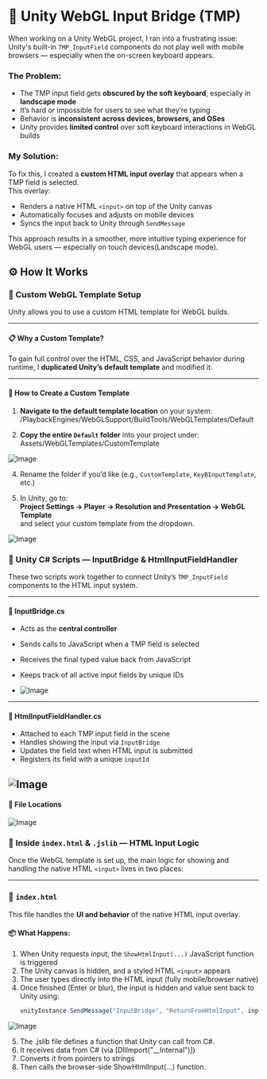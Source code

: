 # 🧩 Unity WebGL Input Bridge (TMP)

When working on a Unity WebGL project, I ran into a frustrating issue:  
Unity's built-in `TMP_InputField` components do not play well with mobile browsers — especially when the on-screen keyboard appears.

### The Problem:
- The TMP input field gets **obscured by the soft keyboard**, especially in **landscape mode**
- It’s hard or impossible for users to see what they’re typing
- Behavior is **inconsistent across devices, browsers, and OSes**
- Unity provides **limited control** over soft keyboard interactions in WebGL builds

### My Solution:
To fix this, I created a **custom HTML input overlay** that appears when a TMP field is selected.  
This overlay:
- Renders a native HTML `<input>` on top of the Unity canvas
- Automatically focuses and adjusts on mobile devices
- Syncs the input back to Unity through `SendMessage`

This approach results in a smoother, more intuitive typing experience for WebGL users — especially on touch devices(Landscape mode).

## ⚙️ How It Works

### 🧱 Custom WebGL Template Setup

Unity allows you to use a custom HTML template for WebGL builds.

---

#### 📋 Why a Custom Template?

To gain full control over the HTML, CSS, and JavaScript behavior during runtime, I **duplicated Unity’s default template** and modified it.

---

#### 📁 How to Create a Custom Template

1. **Navigate to the default template location** on your system:
<Unity Editor Folder>/PlaybackEngines/WebGLSupport/BuildTools/WebGLTemplates/Default

3. **Copy the entire `Default` folder** into your project under: Assets/WebGLTemplates/CustomTemplate

![Image](https://github.com/user-attachments/assets/6ca36079-ca33-4da1-bf7d-cff8a353fbbb)

4. Rename the folder if you’d like (e.g., `CustomTemplate`, `KeyBInputTemplate`, etc.)

5. In Unity, go to:  
**Project Settings → Player → Resolution and Presentation → WebGL Template**  
and select your custom template from the dropdown.

![Image](https://github.com/user-attachments/assets/10ae88b5-7e83-44c3-b8e3-5c7bdd335eda)


### 🧠 Unity C# Scripts — InputBridge & HtmlInputFieldHandler

These two scripts work together to connect Unity’s `TMP_InputField` components to the HTML input system.

---

#### 🧩 InputBridge.cs
- Acts as the **central controller**
- Sends calls to JavaScript when a TMP field is selected
- Receives the final typed value back from JavaScript
- Keeps track of all active input fields by unique IDs
  
- ![Image](https://github.com/user-attachments/assets/d77237af-eb1d-47f2-bcfc-970a88cdc399)

---

#### 🧩 HtmlInputFieldHandler.cs
- Attached to each TMP input field in the scene
- Handles showing the input via `InputBridge`
- Updates the field text when HTML input is submitted
- Registers its field with a unique `inputId`

![Image](https://github.com/user-attachments/assets/c80e19cc-4078-4bec-bb87-d6307632c472)
---

#### 📂 File Locations
![Image](https://github.com/user-attachments/assets/b19dbbf3-d47a-4516-95f0-0efa64623637)


### 🧠 Inside `index.html` & `.jslib` — HTML Input Logic

Once the WebGL template is set up, the main logic for showing and handling the native HTML `<input>` lives in two places:

---

### 📄 `index.html`

This file handles the **UI and behavior** of the native HTML input overlay.

#### 📦 What Happens:
1. When Unity requests input, the `ShowHtmlInput(...)` JavaScript function is triggered
2. The Unity canvas is hidden, and a styled HTML `<input>` appears
3. The user types directly into the HTML input (fully mobile/browser native)
4. Once finished (Enter or blur), the input is hidden and value sent back to Unity using:
   ```javascript
   unityInstance.SendMessage("InputBridge", "ReturnFromHtmlInput", inputId + "|" + value);

![Image](https://github.com/user-attachments/assets/31e69fea-84a5-40a5-9627-c8e0431ba8f9)

5. The .jslib file defines a function that Unity can call from C#.
6. It receives data from C# (via [DllImport("__Internal")])
7. Converts it from pointers to strings
8. Then calls the browser-side ShowHtmlInput(...) function.

